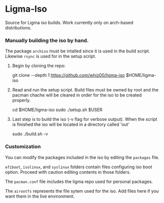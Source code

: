 # Ligma-Iso

Source for Ligma iso builds. Work currently only on arch-based distributions.

### Manually building the iso by hand.

The package `archiso` must be intalled since it is used in the build script. Likewise `rsync` is used for in the setup script.

1. Begin by cloning the repo:

    git clone --depth 1 https://github.com/whiz00/ligma-iso $HOME/ligma-iso

2. Read and run the setup script. Build files must be owned by root and the pacman chache will be cleared in order for the iso to be created properly.

    cd $HOME/ligma-iso
    sudo ./setup.sh $USER

3. Last step is to build the iso (-v flag for verbose output). When the script is finished the iso will be located in a directory called 'out'

    sudo ./build.sh -v

### Customization

You can modify the packages included in the iso by editing the `packages` file.

`efiboot`, `isolinux`, and `syslinux` folders contain files configuring iso boot option. Proceed with caution editing contents in those folders.

The `pacman.conf` file includes the ligma repo used for personal packages.

The `airootfs` represents the file sytem used for the iso. Add files here if you want them in the live environment.
